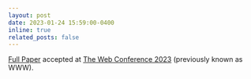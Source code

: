 ```yaml
---
layout: post
date: 2023-01-24 15:59:00-0400
inline: true
related_posts: false
---
```


[Full Paper](https://arxiv.org/abs/2303.12308) accepted at [The Web Conference 2023](https://www2023.thewebconf.org) (previously known as WWW).
